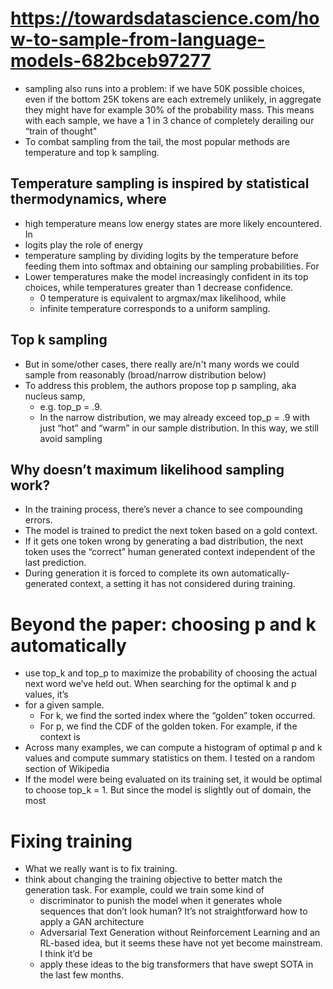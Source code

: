 # https://towardsdatascience.com/how-to-sample-from-language-models-682bceb97277

* sampling also runs into a problem: if we have 50K possible choices, even if
  the bottom 25K tokens are each extremely unlikely, in aggregate they might
  have for example 30% of the probability mass. This means with each sample, we
  have a 1 in 3 chance of completely derailing our “train of thought"
* To combat sampling from the tail, the most popular methods are 
  temperature and top k sampling.

## Temperature sampling is inspired by statistical thermodynamics, where 

* high temperature means low energy states are more likely encountered. In
* logits play the role of energy
* temperature sampling by dividing logits by the temperature 
  before feeding them into softmax and obtaining our sampling probabilities. For
* Lower temperatures make the model increasingly confident in its top choices,
  while temperatures greater than 1 decrease confidence. 
  * 0 temperature is equivalent to argmax/max likelihood, while 
  * infinite temperature corresponds to a uniform sampling.

## Top k sampling 

* But in some/other cases, there really are/n't many words we could sample from
  reasonably (broad/narrow distribution below)
* To address this problem, the authors propose top p sampling, aka nucleus samp,
  * e.g. top_p = .9. 
  * In the narrow distribution, we may already exceed top_p = .9 with just “hot”
    and “warm” in our sample distribution. In this way, we still avoid sampling

## Why doesn’t maximum likelihood sampling work? 

* In the training process, there’s never a chance to see compounding errors. 
* The model is trained to predict the next token based on a gold context.  
* If it gets one token wrong by generating a bad distribution, the next token
  uses the “correct” human generated context independent of the last prediction.
* During generation it is forced to complete its own automatically-generated
  context, a setting it has not considered during training.

# Beyond the paper: choosing p and k automatically

* use top_k and top_p to maximize the probability of choosing the actual next
  word we’ve held out. When searching for the optimal k and p values, it’s
* for a given sample. 
  * For k, we find the sorted index where the “golden” token occurred. 
  * For p, we find the CDF of the golden token. For example, if the context is
* Across many examples, we can compute a histogram of optimal p and k values and
  compute summary statistics on them. I tested on a random section of Wikipedia 
* If the model were being evaluated on its training set, it would be optimal to
  choose top_k = 1. But since the model is slightly out of domain, the most

# Fixing training

* What we really want is to fix training.  
* think about changing the training objective to better match the generation
  task. For example, could we train some kind of 
  * discriminator to punish the model when it generates whole sequences that
    don’t look human? It’s not straightforward how to apply a GAN architecture
  * Adversarial Text Generation without Reinforcement Learning and an RL-based
    idea, but it seems these have not yet become mainstream. I think it’d be
  * apply these ideas to the big transformers that have swept SOTA in the last
    few months.
